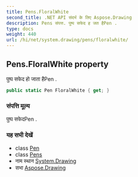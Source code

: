 ```yaml
---
title: Pens.FloralWhite
second_title: .NET API संदर्भ के लिए Aspose.Drawing
description: Pens संपत्त. पुष्प सफेद ह जत हैPen .
type: docs
weight: 440
url: /hi/net/system.drawing/pens/floralwhite/
---
```

## Pens.FloralWhite property

पुष्प सफेद हो जाता हैPen .

```csharp
public static Pen FloralWhite { get; }
```

### संपत्ति मूल्य

पुष्प सफेदPen .

### यह सभी देखें

* class [Pen](../../pen/)
* class [Pens](../)
* नाम स्थान [System.Drawing](../../pens/)
* सभा [Aspose.Drawing](../../../)


